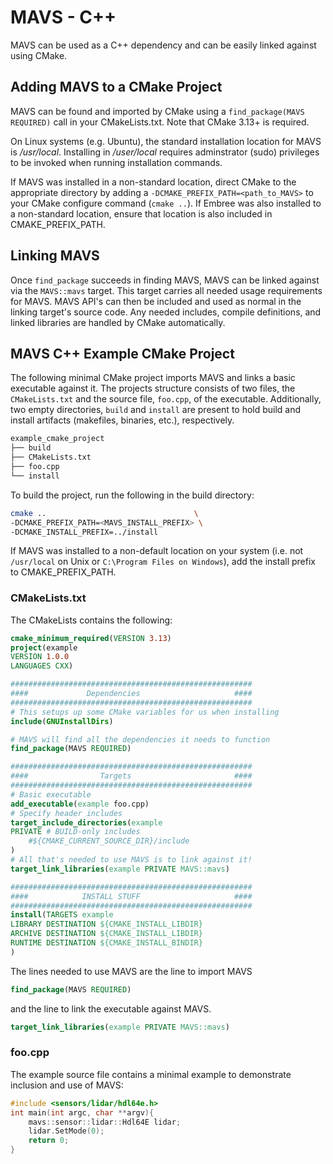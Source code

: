# MAVS - C++
MAVS can be used as a C++ dependency and can be easily linked against using CMake.

## Adding MAVS to a CMake Project
MAVS can be found and imported by CMake using a `find_package(MAVS REQUIRED)` call in your CMakeLists.txt. Note that CMake 3.13+ is required. 

On Linux systems (e.g. Ubuntu), the standard installation location for MAVS is */usr/local*. Installing in */user/local* requires adminstrator (sudo) privileges to be invoked when running installation commands.

If MAVS was installed in a non-standard location, direct CMake to the appropriate directory by adding a `-DCMAKE_PREFIX_PATH=<path_to_MAVS>` to your CMake configure command (`cmake ..`). If Embree was also installed to a non-standard location, ensure that location is also included in CMAKE_PREFIX_PATH.

## Linking MAVS
Once `find_package` succeeds in finding MAVS, MAVS can be linked against via the `MAVS::mavs` target. This target carries all needed usage requirements for MAVS. MAVS API's can then be included and used as normal in the linking target's source code. Any needed includes, compile definitions, and linked libraries are handled by CMake automatically.

## MAVS C++ Example CMake Project
The following minimal CMake project imports MAVS and links a basic executable against it. The projects structure consists of two files, the `CMakeLists.txt` and the source file, `foo.cpp`, of the executable. Additionally, two empty directories, `build` and `install` are present to hold build and install artifacts (makefiles, binaries, etc.), respectively.
```bash
example_cmake_project
├── build
├── CMakeLists.txt
├── foo.cpp
└── install
```

To build the project, run the following in the build directory:
```bash
cmake ..                                 \
-DCMAKE_PREFIX_PATH=<MAVS_INSTALL_PREFIX> \
-DCMAKE_INSTALL_PREFIX=../install
```
If MAVS was installed to a non-default location on your system (i.e. not `/usr/local` on Unix or `C:\Program Files on Windows`), add the install prefix to CMAKE_PREFIX_PATH.
### CMakeLists.txt
The CMakeLists contains the following:
```cmake
cmake_minimum_required(VERSION 3.13)
project(example
VERSION 1.0.0
LANGUAGES CXX)

######################################################
####             Dependencies                     ####
######################################################
# This setups up some CMake variables for us when installing
include(GNUInstallDirs)

# MAVS will find all the dependencies it needs to function
find_package(MAVS REQUIRED)

######################################################
####                Targets                       ####
######################################################
# Basic executable
add_executable(example foo.cpp)
# Specify header includes
target_include_directories(example
PRIVATE # BUILD-only includes
    #${CMAKE_CURRENT_SOURCE_DIR}/include
)
# All that's needed to use MAVS is to link against it!
target_link_libraries(example PRIVATE MAVS::mavs)

######################################################
####            INSTALL STUFF                     ####
######################################################
install(TARGETS example
LIBRARY DESTINATION ${CMAKE_INSTALL_LIBDIR}
ARCHIVE DESTINATION ${CMAKE_INSTALL_LIBDIR}
RUNTIME DESTINATION ${CMAKE_INSTALL_BINDIR}
)
```

The lines needed to use MAVS are the line to import MAVS
```cmake
find_package(MAVS REQUIRED)
```
and the line to link the executable against MAVS.
```cmake
target_link_libraries(example PRIVATE MAVS::mavs)
```

### foo.cpp
The example source file contains a minimal example to demonstrate inclusion and use of MAVS:
```c++
#include <sensors/lidar/hdl64e.h>
int main(int argc, char **argv){
    mavs::sensor::lidar::Hdl64E lidar;
    lidar.SetMode(0);
    return 0;
}
```
